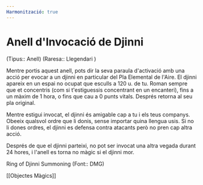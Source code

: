 ```yaml
---
Harmonització: true
---
```

# Anell d'Invocació de Djinni

(Tipus:: Anell) (Raresa:: Llegendari )

Mentre portis aquest anell, pots dir la seva paraula d'activació amb una acció per evocar a un djinni en particular del Pla Elemental de l'Aire. El djinni apareix en un espai no ocupat que esculls a 120 u. de tu. Roman sempre que et concentris (com si t'estiguessis concentrant en un encanteri), fins a un màxim de 1 hora, o fins que cau a 0 punts vitals. Després retorna al seu pla original.

Mentre estigui invocat, el djinni és amigable cap a tu i els teus companys. Obeeix qualsvol ordre que li donis, sense importar quina llengua usis. Si no li dones ordres, el djinni es defensa contra atacants però no pren cap altra acció.

Després de que el djinni parteixi, no pot ser invocat una altra vegada durant 24 hores, i l'anell es torna no màgic si el djinni mor.

Ring of Djinni Summoning (Font:: DMG)

[[Objectes Màgics]]